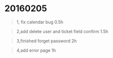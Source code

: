 20160205
===

> 1, fix calendar bug 0.5h

> 2,add delete user and ticket field confirm 1.5h

> 3,finished forget password  2h

> 4,add error page 1h





    
    
